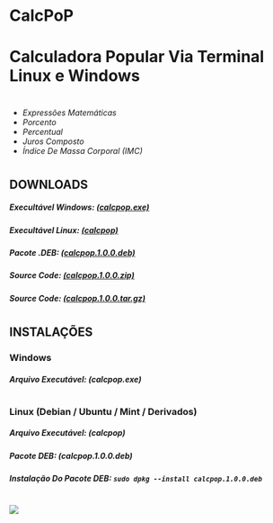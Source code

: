 # CalcPoP
<h1>Calculadora Popular Via Terminal Linux e Windows</h1>

<h1></h1>

* *Expressões Matemáticas*
* *Porcento*
* *Percentual*
* *Juros Composto*
* *Índice De Massa Corporal (IMC)*

<h1></h1>

<h2>DOWNLOADS</h2>

<h5>Execultável Windows: <a href="https://github.com/ostonprata/calcpop/releases/download/1.0.0/calcpop.exe">(calcpop.exe)</a></h5>
<h5>Execultável Linux: <a href="https://github.com/ostonprata/calcpop/releases/download/1.0.0/calcpop">(calcpop)</a></h5>
<h5>Pacote .DEB: <a href="https://github.com/ostonprata/calcpop/releases/download/1.0.0/calcpop.1.0.0.deb">(calcpop.1.0.0.deb)</a></h5>
<h5>Source Code: <a href="https://github.com/ostonprata/calcpop/archive/1.0.0.zip">(calcpop.1.0.0.zip)</a></h5>
<h5>Source Code: <a href="https://github.com/ostonprata/calcpop/archive/1.0.0.tar.gz">(calcpop.1.0.0.tar.gz)</a></h5>

<h1></h1>

<h2>INSTALAÇÕES</h2>
<h3>Windows</h3>
<h5>Arquivo Executável: (calcpop.exe)</h5>

<h1></h1>

<h3>Linux (Debian / Ubuntu / Mint / Derivados)</h3>
<h5>Arquivo Executável: (calcpop)</h5>
<h5>Pacote DEB: (calcpop.1.0.0.deb)</h5>
<h5>Instalação Do Pacote DEB: <code>sudo dpkg --install calcpop.1.0.0.deb</code></h5>

<h1></h1>

<img src="http://drive.google.com/uc?id=1kvLrTCIvhyTk6zigPC6NSJlofqE6GQ-2"/>
